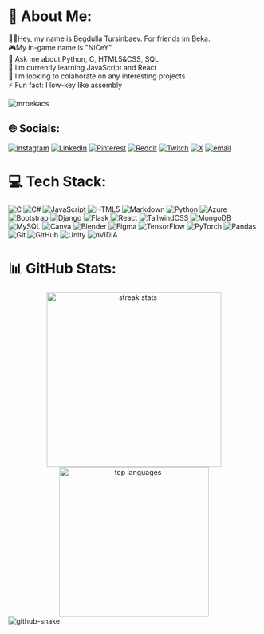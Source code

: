 # 💫 About Me:
🧑‍💻Hey, my name is Begdulla Tursinbaev. For friends im Beka.<br>🎮My in-game name is "NiCeY"<br>💬 Ask me about Python, C, HTML5&CSS, SQL<br>🌱 I’m currently learning JavaScript and React<br>👯 I’m looking to colaborate on any interesting projects<br>⚡ Fun fact: I low-key like assembly
<br>
<p align="left"> <img src="https://komarev.com/ghpvc/?username=mrbekacs&label=Profile%20views&color=0e75b6&style=flat" alt="mrbekacs" /> </p>

## 🌐 Socials:
[![Instagram](https://img.shields.io/badge/Instagram-%23E4405F.svg?logo=Instagram&logoColor=white)](https://instagram.com/mrbekacs) [![LinkedIn](https://img.shields.io/badge/LinkedIn-%230077B5.svg?logo=linkedin&logoColor=white)](https://linkedin.com/in/begdullatursinbaev) [![Pinterest](https://img.shields.io/badge/Pinterest-%23E60023.svg?logo=Pinterest&logoColor=white)](https://pinterest.com/mrbekacs) [![Reddit](https://img.shields.io/badge/Reddit-%23FF4500.svg?logo=Reddit&logoColor=white)](https://reddit.com/user/niceyverse) [![Twitch](https://img.shields.io/badge/Twitch-%239146FF.svg?logo=Twitch&logoColor=white)](https://twitch.tv/niceyversy) [![X](https://img.shields.io/badge/X-black.svg?logo=X&logoColor=white)](https://x.com/niceyverse) [![email](https://img.shields.io/badge/Email-D14836?logo=gmail&logoColor=white)](mailto:begdullatursinbaevv@gmail.com) 

# 💻 Tech Stack:
![C](https://img.shields.io/badge/c-%2300599C.svg?style=flat&logo=c&logoColor=white) ![C#](https://img.shields.io/badge/c%23-%23239120.svg?style=flat&logo=csharp&logoColor=white) ![JavaScript](https://img.shields.io/badge/javascript-%23323330.svg?style=flat&logo=javascript&logoColor=%23F7DF1E) ![HTML5](https://img.shields.io/badge/html5-%23E34F26.svg?style=flat&logo=html5&logoColor=white) ![Markdown](https://img.shields.io/badge/markdown-%23000000.svg?style=flat&logo=markdown&logoColor=white) ![Python](https://img.shields.io/badge/python-3670A0?style=flat&logo=python&logoColor=ffdd54) ![Azure](https://img.shields.io/badge/azure-%230072C6.svg?style=flat&logo=microsoftazure&logoColor=white) ![Bootstrap](https://img.shields.io/badge/bootstrap-%238511FA.svg?style=flat&logo=bootstrap&logoColor=white) ![Django](https://img.shields.io/badge/django-%23092E20.svg?style=flat&logo=django&logoColor=white) ![Flask](https://img.shields.io/badge/flask-%23000.svg?style=flat&logo=flask&logoColor=white) ![React](https://img.shields.io/badge/react-%2320232a.svg?style=flat&logo=react&logoColor=%2361DAFB) ![TailwindCSS](https://img.shields.io/badge/tailwindcss-%2338B2AC.svg?style=flat&logo=tailwind-css&logoColor=white) ![MongoDB](https://img.shields.io/badge/MongoDB-%234ea94b.svg?style=flat&logo=mongodb&logoColor=white) ![MySQL](https://img.shields.io/badge/mysql-4479A1.svg?style=flat&logo=mysql&logoColor=white) ![Canva](https://img.shields.io/badge/Canva-%2300C4CC.svg?style=flat&logo=Canva&logoColor=white) ![Blender](https://img.shields.io/badge/blender-%23F5792A.svg?style=flat&logo=blender&logoColor=white) ![Figma](https://img.shields.io/badge/figma-%23F24E1E.svg?style=flat&logo=figma&logoColor=white) ![TensorFlow](https://img.shields.io/badge/TensorFlow-%23FF6F00.svg?style=flat&logo=TensorFlow&logoColor=white) ![PyTorch](https://img.shields.io/badge/PyTorch-%23EE4C2C.svg?style=flat&logo=PyTorch&logoColor=white) ![Pandas](https://img.shields.io/badge/pandas-%23150458.svg?style=flat&logo=pandas&logoColor=white) ![Git](https://img.shields.io/badge/git-%23F05033.svg?style=flat&logo=git&logoColor=white) ![GitHub](https://img.shields.io/badge/github-%23121011.svg?style=flat&logo=github&logoColor=white) ![Unity](https://img.shields.io/badge/unity-%23000000.svg?style=flat&logo=unity&logoColor=white) ![nVIDIA](https://img.shields.io/badge/nVIDIA-%2376B900.svg?style=flat&logo=nVIDIA&logoColor=white)
# 📊 GitHub Stats:

<div align=center>
  <img width=350 src="https://streak-stats.vercel.app?user=mrbekacs&theme=dark&count_private=true&theme=react&border_radius=10" alt="streak stats"/>
  <br/>
  <img width=300 align="center" src="https://github-readme-stats.vercel.app/api/top-langs/?username=mrbekacs&hide=HTML&langs_count=8&layout=compact&theme=react&border_radius=10&size_weight=0.5&count_weight=0.5&exclude_repo=github-readme-stats" alt="top languages" />

</div>



<!--## 🏆 GitHub Trophies-->
<!--![](https://github-profile-trophy.vercel.app/?username=mrbekacs&theme=radical&no-frame=true&no-bg=false&margin-w=4)-->

<picture>
  <source media="(prefers-color-scheme: dark)" srcset="https://raw.githubusercontent.com/tobiasmeyhoefer/tobiasmeyhoefer/output/github-snake-dark.svg" />
  <source media="(prefers-color-scheme: light)" srcset="https://raw.githubusercontent.com/tobiasmeyhoefer/tobiasmeyhoefer/output/github-snake.svg" />
  <img alt="github-snake" src="https://raw.githubusercontent.com/tobiasmeyhoefer/tobiasmeyhoefer/output/github-snake.svg" />
</picture>
